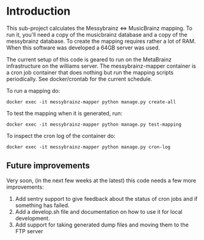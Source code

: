 Introduction
============

This sub-project calculates the Messybrainz <=> MusicBrainz mapping. To run it, you'll need a copy of the
musicbrainz database and a copy of the messybrainz database. To create the mapping requires rather a lot of 
RAM. When this software was developed a 64GB server was used.

The current setup of this code is geared to run on the MetaBrainz infrastructure on the williams server.
The messybrainz-mapper container is a cron job container that does nothing but run the mapping scripts
periodically. See docker/crontab for the current schedule.

To run a mapping do:

```docker exec -it messybrainz-mapper python manage.py create-all```

To test the mapping when it is generated, run:

```docker exec -it messybrainz-mapper python manage.py test-mapping```

To inspect the cron log of the container do:

```docker exec -it messybrainz-mapper python manage.py cron-log```


Future improvements
-------------------

Very soon, (in the next few weeks at the latest) this code needs a few more improvements:

1. Add sentry support to give feedback about the status of cron jobs and if something has failed.
2. Add a develop.sh file and documentation on how to use it for local development.
3. Add support for taking generated dump files and moving them to the FTP server
